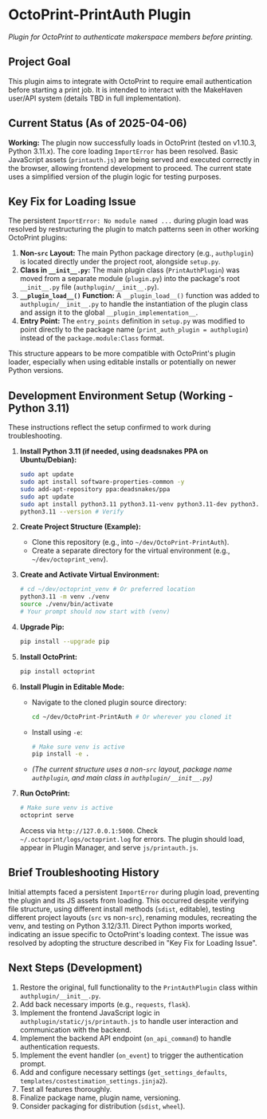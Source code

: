 # OctoPrint-PrintAuth Plugin

*Plugin for OctoPrint to authenticate makerspace members before printing.*

## Project Goal

This plugin aims to integrate with OctoPrint to require email authentication before starting a print job. It is intended to interact with the MakeHaven user/API system (details TBD in full implementation).

## Current Status (As of 2025-04-06)

**Working:** The plugin now successfully loads in OctoPrint (tested on v1.10.3, Python 3.11.x). The core loading `ImportError` has been resolved. Basic JavaScript assets (`printauth.js`) are being served and executed correctly in the browser, allowing frontend development to proceed. The current state uses a simplified version of the plugin logic for testing purposes.

## Key Fix for Loading Issue

The persistent `ImportError: No module named ...` during plugin load was resolved by restructuring the plugin to match patterns seen in other working OctoPrint plugins:

1.  **Non-`src` Layout:** The main Python package directory (e.g., `authplugin`) is located directly under the project root, alongside `setup.py`.
2.  **Class in `__init__.py`:** The main plugin class (`PrintAuthPlugin`) was moved from a separate module (`plugin.py`) into the package's root `__init__.py` file (`authplugin/__init__.py`).
3.  **`__plugin_load__()` Function:** A `__plugin_load__()` function was added to `authplugin/__init__.py` to handle the instantiation of the plugin class and assign it to the global `__plugin_implementation__`.
4.  **Entry Point:** The `entry_points` definition in `setup.py` was modified to point directly to the package name (`print_auth_plugin = authplugin`) instead of the `package.module:Class` format.

This structure appears to be more compatible with OctoPrint's plugin loader, especially when using editable installs or potentially on newer Python versions.

## Development Environment Setup (Working - Python 3.11)

These instructions reflect the setup confirmed to work during troubleshooting.

1.  **Install Python 3.11 (if needed, using deadsnakes PPA on Ubuntu/Debian):**
    ```bash
    sudo apt update
    sudo apt install software-properties-common -y
    sudo add-apt-repository ppa:deadsnakes/ppa
    sudo apt update
    sudo apt install python3.11 python3.11-venv python3.11-dev python3.11-distutils
    python3.11 --version # Verify
    ```

2.  **Create Project Structure (Example):**
    * Clone this repository (e.g., into `~/dev/OctoPrint-PrintAuth`).
    * Create a separate directory for the virtual environment (e.g., `~/dev/octoprint_venv`).

3.  **Create and Activate Virtual Environment:**
    ```bash
    # cd ~/dev/octoprint_venv # Or preferred location
    python3.11 -m venv ./venv
    source ./venv/bin/activate
    # Your prompt should now start with (venv)
    ```

4.  **Upgrade Pip:**
    ```bash
    pip install --upgrade pip
    ```

5.  **Install OctoPrint:**
    ```bash
    pip install octoprint
    ```

6.  **Install Plugin in Editable Mode:**
    * Navigate to the cloned plugin source directory:
        ```bash
        cd ~/dev/OctoPrint-PrintAuth # Or wherever you cloned it
        ```
    * Install using `-e`:
        ```bash
        # Make sure venv is active
        pip install -e .
        ```
    * *(The current structure uses a non-`src` layout, package name `authplugin`, and main class in `authplugin/__init__.py`)*

7.  **Run OctoPrint:**
    ```bash
    # Make sure venv is active
    octoprint serve
    ```
    Access via `http://127.0.0.1:5000`. Check `~/.octoprint/logs/octoprint.log` for errors. The plugin should load, appear in Plugin Manager, and serve `js/printauth.js`.

## Brief Troubleshooting History

Initial attempts faced a persistent `ImportError` during plugin load, preventing the plugin and its JS assets from loading. This occurred despite verifying file structure, using different install methods (`sdist`, editable), testing different project layouts (`src` vs non-`src`), renaming modules, recreating the venv, and testing on Python 3.12/3.11. Direct Python imports worked, indicating an issue specific to OctoPrint's loading context. The issue was resolved by adopting the structure described in "Key Fix for Loading Issue".

## Next Steps (Development)

1.  Restore the original, full functionality to the `PrintAuthPlugin` class within `authplugin/__init__.py`.
2.  Add back necessary imports (e.g., `requests`, `flask`).
3.  Implement the frontend JavaScript logic in `authplugin/static/js/printauth.js` to handle user interaction and communication with the backend.
4.  Implement the backend API endpoint (`on_api_command`) to handle authentication requests.
5.  Implement the event handler (`on_event`) to trigger the authentication prompt.
6.  Add and configure necessary settings (`get_settings_defaults`, `templates/costestimation_settings.jinja2`).
7.  Test all features thoroughly.
8.  Finalize package name, plugin name, versioning.
9.  Consider packaging for distribution (`sdist`, `wheel`).